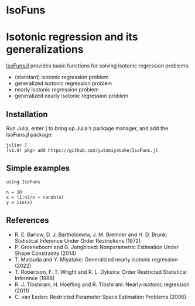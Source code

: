 # IsoFuns


# Isotonic regression and its generalizations

[IsoFuns.jl](https://yutomiyatake.github.io/IsoFuns.jl/build/index.html) provides basic functions for solving isotonic regression problems:

+ (standard) isotonic regression problem
+ generalized isotonic regression problem
+ nearly isotonic regression problem
+ generalized nearly isotonic regression problem

## Installation

Run Julia, enter ] to bring up Julia's package manager, and add the IsoFuns.jl package:

```
julia> ]
(v1.9) pkg> add https://github.com/yutomiyatake/IsoFuns.jl
```

## Simple examples

```
using IsoFuns

n = 10
x = (1:n)/n + randn(n)
y = iso(x)
```


## References

+ R. E. Barlow, D. J. Bartholomew, J. M. Bremner and H. D. Brunk: Statistical Inference Under Order Restrictions (1972)
+ P. Groeneboom and G. Jongbloed: Nonparametric Estimation Under Shape Constraints (2014)
+ T. Matsuda and Y. Miyatake: Generalized nearly isotonic regression (2022)
+ T. Robertson, F. T. Wright and R. L. Dykstra: Order Restricted Statistical Inference (1988)
+ R. J. Tibshirani, H. Hoefling and R. Tibshirani: Nearly-isotonic regression (2011)
+ C. van Eeden: Restricted Parameter Space Estimation Problems (2006)

